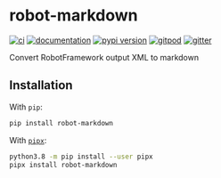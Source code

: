 # robot-markdown

[![ci](https://github.com/chme/python-robot-markdown/workflows/ci/badge.svg)](https://github.com/chme/python-robot-markdown/actions?query=workflow%3Aci)
[![documentation](https://img.shields.io/badge/docs-mkdocs%20material-blue.svg?style=flat)](https://chme.github.io/python-robot-markdown/)
[![pypi version](https://img.shields.io/pypi/v/robot-markdown.svg)](https://pypi.org/project/robot-markdown/)
[![gitpod](https://img.shields.io/badge/gitpod-workspace-blue.svg?style=flat)](https://gitpod.io/#https://github.com/chme/python-robot-markdown)
[![gitter](https://badges.gitter.im/join%20chat.svg)](https://app.gitter.im/#/room/#python-robot-markdown:gitter.im)

Convert RobotFramework output XML to markdown

## Installation

With `pip`:

```bash
pip install robot-markdown
```

With [`pipx`](https://github.com/pipxproject/pipx):

```bash
python3.8 -m pip install --user pipx
pipx install robot-markdown
```

